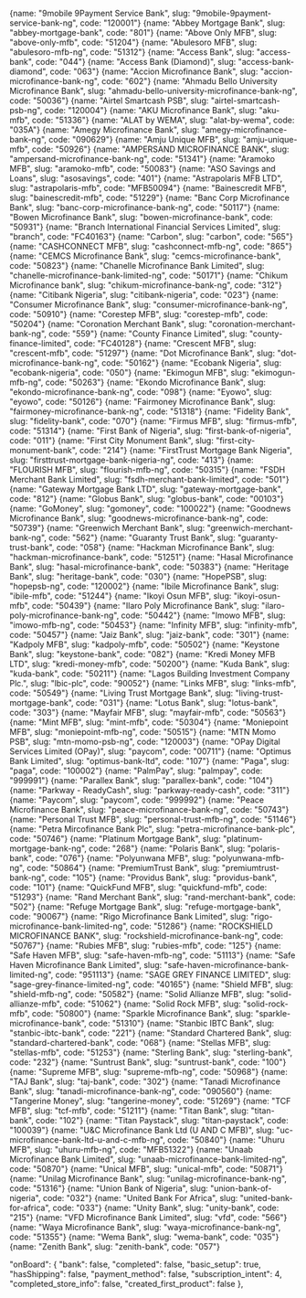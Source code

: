 {name: "9mobile 9Payment Service Bank", slug: "9mobile-9payment-service-bank-ng", code: "120001"} 
{name: "Abbey Mortgage Bank", slug: "abbey-mortgage-bank", code: "801"} 
{name: "Above Only MFB", slug: "above-only-mfb", code: "51204"} 
{name: "Abulesoro MFB", slug: "abulesoro-mfb-ng", code: "51312"} 
{name: "Access Bank", slug: "access-bank", code: "044"} 
{name: "Access Bank (Diamond)", slug: "access-bank-diamond", code: "063"} 
{name: "Accion Microfinance Bank", slug: "accion-microfinance-bank-ng", code: "602"} 
{name: "Ahmadu Bello University Microfinance Bank", slug: "ahmadu-bello-university-microfinance-bank-ng", code: "50036"}
{name: "Airtel Smartcash PSB", slug: "airtel-smartcash-psb-ng", code: "120004"} 
{name: "AKU Microfinance Bank", slug: "aku-mfb", code: "51336"} 
{name: "ALAT by WEMA", slug: "alat-by-wema", code: "035A"} 
{name: "Amegy Microfinance Bank", slug: "amegy-microfinance-bank-ng", code: "090629"} 
{name: "Amju Unique MFB", slug: "amju-unique-mfb", code: "50926"} 
{name: "AMPERSAND MICROFINANCE BANK", slug: "ampersand-microfinance-bank-ng", code: "51341"} 
{name: "Aramoko MFB", slug: "aramoko-mfb", code: "50083"} 
{name: "ASO Savings and Loans", slug: "asosavings", code: "401"} 
{name: "Astrapolaris MFB LTD", slug: "astrapolaris-mfb", code: "MFB50094"} 
{name: "Bainescredit MFB", slug: "bainescredit-mfb", code: "51229"} 
{name: "Banc Corp Microfinance Bank", slug: "banc-corp-microfinance-bank-ng", code: "50117"} 
{name: "Bowen Microfinance Bank", slug: "bowen-microfinance-bank", code: "50931"} 
{name: "Branch International Financial Services Limited", slug: "branch", code: "FC40163"} 
{name: "Carbon", slug: "carbon", code: "565"} 
{name: "CASHCONNECT MFB", slug: "cashconnect-mfb-ng", code: "865"} 
{name: "CEMCS Microfinance Bank", slug: "cemcs-microfinance-bank", code: "50823"} 
{name: "Chanelle Microfinance Bank Limited", slug: "chanelle-microfinance-bank-limited-ng", code: "50171"} 
{name: "Chikum Microfinance bank", slug: "chikum-microfinance-bank-ng", code: "312"} 
{name: "Citibank Nigeria", slug: "citibank-nigeria", code: "023"} 
{name: "Consumer Microfinance Bank", slug: "consumer-microfinance-bank-ng", code: "50910"} 
{name: "Corestep MFB", slug: "corestep-mfb", code: "50204"} 
{name: "Coronation Merchant Bank", slug: "coronation-merchant-bank-ng", code: "559"} 
{name: "County Finance Limited", slug: "county-finance-limited", code: "FC40128"} 
{name: "Crescent MFB", slug: "crescent-mfb", code: "51297"} 
{name: "Dot Microfinance Bank", slug: "dot-microfinance-bank-ng", code: "50162"} 
{name: "Ecobank Nigeria", slug: "ecobank-nigeria", code: "050"} 
{name: "Ekimogun MFB", slug: "ekimogun-mfb-ng", code: "50263"} 
{name: "Ekondo Microfinance Bank", slug: "ekondo-microfinance-bank-ng", code: "098"} 
{name: "Eyowo", slug: "eyowo", code: "50126"} 
{name: "Fairmoney Microfinance Bank", slug: "fairmoney-microfinance-bank-ng", code: "51318"} 
{name: "Fidelity Bank", slug: "fidelity-bank", code: "070"} 
{name: "Firmus MFB", slug: "firmus-mfb", code: "51314"} 
{name: "First Bank of Nigeria", slug: "first-bank-of-nigeria", code: "011"} 
{name: "First City Monument Bank", slug: "first-city-monument-bank", code: "214"} 
{name: "FirstTrust Mortgage Bank Nigeria", slug: "firsttrust-mortgage-bank-nigeria-ng", code: "413"} 
{name: "FLOURISH MFB", slug: "flourish-mfb-ng", code: "50315"} 
{name: "FSDH Merchant Bank Limited", slug: "fsdh-merchant-bank-limited", code: "501"} 
{name: "Gateway Mortgage Bank LTD", slug: "gateway-mortgage-bank", code: "812"} 
{name: "Globus Bank", slug: "globus-bank", code: "00103"} 
{name: "GoMoney", slug: "gomoney", code: "100022"} 
{name: "Goodnews Microfinance Bank", slug: "goodnews-microfinance-bank-ng", code: "50739"} 
{name: "Greenwich Merchant Bank", slug: "greenwich-merchant-bank-ng", code: "562"} 
{name: "Guaranty Trust Bank", slug: "guaranty-trust-bank", code: "058"} 
{name: "Hackman Microfinance Bank", slug: "hackman-microfinance-bank", code: "51251"} 
{name: "Hasal Microfinance Bank", slug: "hasal-microfinance-bank", code: "50383"} 
{name: "Heritage Bank", slug: "heritage-bank", code: "030"} 
{name: "HopePSB", slug: "hopepsb-ng", code: "120002"} 
{name: "Ibile Microfinance Bank", slug: "ibile-mfb", code: "51244"} 
{name: "Ikoyi Osun MFB", slug: "ikoyi-osun-mfb", code: "50439"} 
{name: "Ilaro Poly Microfinance Bank", slug: "ilaro-poly-microfinance-bank-ng", code: "50442"} 
{name: "Imowo MFB", slug: "imowo-mfb-ng", code: "50453"} 
{name: "Infinity MFB", slug: "infinity-mfb", code: "50457"} 
{name: "Jaiz Bank", slug: "jaiz-bank", code: "301"} 
{name: "Kadpoly MFB", slug: "kadpoly-mfb", code: "50502"} 
{name: "Keystone Bank", slug: "keystone-bank", code: "082"} 
{name: "Kredi Money MFB LTD", slug: "kredi-money-mfb", code: "50200"} 
{name: "Kuda Bank", slug: "kuda-bank", code: "50211"} 
{name: "Lagos Building Investment Company Plc.", slug: "lbic-plc", code: "90052"} 
{name: "Links MFB", slug: "links-mfb", code: "50549"} 
{name: "Living Trust Mortgage Bank", slug: "living-trust-mortgage-bank", code: "031"} 
{name: "Lotus Bank", slug: "lotus-bank", code: "303"} 
{name: "Mayfair MFB", slug: "mayfair-mfb", code: "50563"} 
{name: "Mint MFB", slug: "mint-mfb", code: "50304"} 
{name: "Moniepoint MFB", slug: "moniepoint-mfb-ng", code: "50515"} 
{name: "MTN Momo PSB", slug: "mtn-momo-psb-ng", code: "120003"} 
{name: "OPay Digital Services Limited (OPay)", slug: "paycom", code: "00711"} 
{name: "Optimus Bank Limited", slug: "optimus-bank-ltd", code: "107"} 
{name: "Paga", slug: "paga", code: "100002"} 
{name: "PalmPay", slug: "palmpay", code: "999991"} 
{name: "Parallex Bank", slug: "parallex-bank", code: "104"} 
{name: "Parkway - ReadyCash", slug: "parkway-ready-cash", code: "311"} 
{name: "Paycom", slug: "paycom", code: "999992"} 
{name: "Peace Microfinance Bank", slug: "peace-microfinance-bank-ng", code: "50743"} 
{name: "Personal Trust MFB", slug: "personal-trust-mfb-ng", code: "51146"} 
{name: "Petra Mircofinance Bank Plc", slug: "petra-microfinance-bank-plc", code: "50746"} 
{name: "Platinum Mortgage Bank", slug: "platinum-mortgage-bank-ng", code: "268"} 
{name: "Polaris Bank", slug: "polaris-bank", code: "076"} 
{name: "Polyunwana MFB", slug: "polyunwana-mfb-ng", code: "50864"} 
{name: "PremiumTrust Bank", slug: "premiumtrust-bank-ng", code: "105"} 
{name: "Providus Bank", slug: "providus-bank", code: "101"} 
{name: "QuickFund MFB", slug: "quickfund-mfb", code: "51293"} 
{name: "Rand Merchant Bank", slug: "rand-merchant-bank", code: "502"} 
{name: "Refuge Mortgage Bank", slug: "refuge-mortgage-bank", code: "90067"} 
{name: "Rigo Microfinance Bank Limited", slug: "rigo-microfinance-bank-limited-ng", code: "51286"} 
{name: "ROCKSHIELD MICROFINANCE BANK", slug: "rockshield-microfinance-bank-ng", code: "50767"} 
{name: "Rubies MFB", slug: "rubies-mfb", code: "125"} 
{name: "Safe Haven MFB", slug: "safe-haven-mfb-ng", code: "51113"} 
{name: "Safe Haven Microfinance Bank Limited", slug: "safe-haven-microfinance-bank-limited-ng", code: "951113"}
{name: "SAGE GREY FINANCE LIMITED", slug: "sage-grey-finance-limited-ng", code: "40165"} 
{name: "Shield MFB", slug: "shield-mfb-ng", code: "50582"} 
{name: "Solid Allianze MFB", slug: "solid-allianze-mfb", code: "51062"} 
{name: "Solid Rock MFB", slug: "solid-rock-mfb", code: "50800"}
{name: "Sparkle Microfinance Bank", slug: "sparkle-microfinance-bank", code: "51310"}
{name: "Stanbic IBTC Bank", slug: "stanbic-ibtc-bank", code: "221"}
{name: "Standard Chartered Bank", slug: "standard-chartered-bank", code: "068"}
{name: "Stellas MFB", slug: "stellas-mfb", code: "51253"}
{name: "Sterling Bank", slug: "sterling-bank", code: "232"}
{name: "Suntrust Bank", slug: "suntrust-bank", code: "100"}
{name: "Supreme MFB", slug: "supreme-mfb-ng", code: "50968"}
{name: "TAJ Bank", slug: "taj-bank", code: "302"}
{name: "Tanadi Microfinance Bank", slug: "tanadi-microfinance-bank-ng", code: "090560"}
{name: "Tangerine Money", slug: "tangerine-money", code: "51269"}
{name: "TCF MFB", slug: "tcf-mfb", code: "51211"}
{name: "Titan Bank", slug: "titan-bank", code: "102"}
{name: "Titan Paystack", slug: "titan-paystack", code: "100039"}
{name: "U&C Microfinance Bank Ltd (U AND C MFB)", slug: "uc-microfinance-bank-ltd-u-and-c-mfb-ng", code: "50840"}
{name: "Uhuru MFB", slug: "uhuru-mfb-ng", code: "MFB51322"}
{name: "Unaab Microfinance Bank Limited", slug: "unaab-microfinance-bank-limited-ng", code: "50870"}
{name: "Unical MFB", slug: "unical-mfb", code: "50871"}
{name: "Unilag Microfinance Bank", slug: "unilag-microfinance-bank-ng", code: "51316"}
{name: "Union Bank of Nigeria", slug: "union-bank-of-nigeria", code: "032"}
{name: "United Bank For Africa", slug: "united-bank-for-africa", code: "033"}
{name: "Unity Bank", slug: "unity-bank", code: "215"}
{name: "VFD Microfinance Bank Limited", slug: "vfd", code: "566"}
{name: "Waya Microfinance Bank", slug: "waya-microfinance-bank-ng", code: "51355"}
{name: "Wema Bank", slug: "wema-bank", code: "035"}
{name: "Zenith Bank", slug: "zenith-bank", code: "057"}



"onBoard": {
    "bank": false,
    "completed": false,
    "basic_setup": true,
    "hasShipping": false,
    "payment_method": false,
    "subscription_intent": 4,
    "completed_store_info": false,
    "created_first_product": false
},